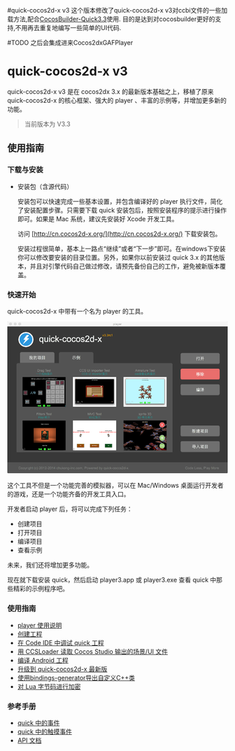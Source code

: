 #quick-cocos2d-x v3
这个版本修改了quick-cocos2d-x v3对ccbi文件的一些加载方法,配合[CocosBuilder-Quick3.3](https://github.com/w1ng/CocosBuilder-Quick3.3)使用.
目的是达到对cocosbuilder更好的支持,不用再去重复地编写一些简单的UI代码.

#TODO
之后会集成进来Cocos2dxGAFPlayer

quick-cocos2d-x v3
==================

quick-cocos2d-x v3 是在 cocos2dx 3.x 的最新版本基础之上，移植了原来 quick-cocos2d-x 的核心框架、强大的 player 、丰富的示例等，并增加更多新的功能。

> 当前版本为 V3.3

## 使用指南

### 下载与安装

-   安装包（含源代码）
    
    安装包可以快速完成一些基本设置，并包含编译好的 player 执行文件，简化了安装配置步骤。只需要下载 quick 安装包后，按照安装程序的提示进行操作即可。如果是 Mac 系统，建议先安装好 Xcode 开发工具。

    访问 [http://cn.cocos2d-x.org/](http://cn.cocos2d-x.org/) 下载安装包。

    安装过程很简单，基本上一路点“继续”或者“下一步”即可。在windows下安装你可以修改要安装的目录位置。另外，如果你以前安装过 quick 3.x 的其他版本，并且对引擎代码自己做过修改，请预先备份自己的工作，避免被新版本覆盖。
    
### 快速开始

quick-cocos2d-x 中带有一个名为 player 的工具。

![](docs/res/player.png)

这个工具不但是一个功能完善的模拟器，可以在 Mac/Windows 桌面运行开发者的游戏，还是一个功能齐备的开发工具入口。

开发者启动 player 后，将可以完成下列任务：

-   创建项目
-   打开项目
-   编译项目
-   查看示例

未来，我们还将增加更多功能。

现在就下载安装 quick，然后启动 player3.app 或 player3.exe 查看 quick 中那些精彩的示例程序吧。

### 使用指南

-    [player 使用说明](docs/howto/player-user-manual/zh.md)
-    [创建工程](docs/howto/create-project/zh.md)
-    [在 Code IDE 中调试 quick 工程](docs/howto/use-codeide/zh.md)
-    [用 CCSLoader 读取 Cocos Studio 输出的场景/UI 文件](docs/howto/use-ccsloader/zh.md)
-    [编译 Android 工程](docs/howto/compile-android/zh.md)
-    [升级到 quick-cocos2d-x 最新版](docs/howto/upgrade/zh.md)
-    [使用bindings-generator导出自定义C++类](docs/howto/use-bindings-generator/zh.md)
-    [对 Lua 字节码进行加密](docs/howto/encrypt-lua-code/zh.md)

### 参考手册

-    [quick 中的事件](docs/manual/events/zh.md)
-    [quick 中的触摸事件](docs/manual/touch-events/zh.md)
-    [API 文档](docs/api/index.html)

